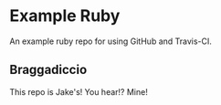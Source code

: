 # Example Ruby
An example ruby repo for using GitHub and Travis-CI.

## Braggadiccio

This repo is Jake's!  You hear!?  Mine!
